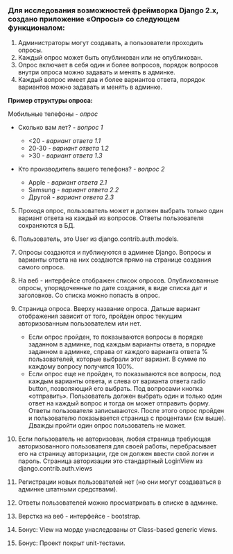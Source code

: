 
### Для исследования возможностей фреймворка Django 2.x, создано приложение «Опросы» со следующем функционалом: 

1.    Администраторы могут создавать, а пользователи проходить опросы.
2.    Каждый опрос может быть опубликован или не опубликован.
3.    Опрос включает в себя один и более вопросов, порядок вопросов внутри опроса можно задавать и менять в админке. 
4.    Каждый вопрос имеет два и более вариантов ответа, порядок вариантов можно задавать и менять в админке. 

**Пример структуры опроса:**

Мобильные телефоны *- опрос*

* Сколько вам лет? *- вопрос 1*  
  *   <20 *- вариант ответа 1.1*  
  *   20-30 *- вариант ответа 1.2*  
  *   \>30 *- вариант ответа 1.3*  
 
* Кто производитель вашего телефона? *- вопрос 2*  

  *   Apple *- вариант ответа 2.1*
  *   Samsung *- вариант ответа 2.2*
  *   Другой *- вариант ответа 2.3*


5.    Проходя опрос, пользователь может и должен выбрать только один вариант ответа на каждый из вопросов. Ответы пользователя сохраняются в БД.
6.    Пользователь, это User из django.contrib.auth.models.
7.    Опросы создаются и публикуются в админке Django. Вопросы и варианты ответа на них создаются прямо на странице создания самого опроса.
	

	
8. На веб - интерфейсе отображен список опросов. Опубликованные опросы, упорядоченные по дате создания, в виде списка дат и заголовков. Со списка можно попасть в опрос.
9. Страница опроса. Вверху название опроса. Дальше вариант отображения зависит от того, пройден опрос текущим авторизованным пользователем или нет.

   *   Если опрос пройден, то показываются вопросы в порядке заданном в админке, под каждым варианты ответа, в порядке заданном в админке, справа от каждого варианта ответа % пользователей, которые выбрали этот вариант. В сумме по каждому вопросу получится 100%.
   *   Если опрос еще не пройден, то показываются все вопросы, под каждым варианты ответа, и слева от варианта ответа radio button, позволяющий его выбрать. Под вопросами кнопка «отправить». Пользователь должен выбрать один и только один ответ на каждый вопрос и тогда он может отправить форму. Ответы пользователя записываются. После этого опрос пройден и пользователю показывается страница с процентами (см выше). Дважды пройти один опрос пользователь не может.

10.    Если пользователь не авторизован, любая страница требующая авторизованного пользователя для своей работы, перебрасывает его на страницу авторизации, где он должен ввести свой логин и пароль. Страница авторизации это стандартный LoginView из django.contrib.auth.views
11.    Регистрации новых пользователей нет (но они могут создаваться в админке штатными средствами).
12.    Ответы пользователей можно просматривать в списке в админке.
13.    Верстка на веб - интерфейсе - bootstrap.
14.    Бонус: View на морде унаследованы от Class-based generic views.
15.    Бонус: Проект покрыт unit-тестами.
